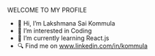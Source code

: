 WELCOME TO MY PROFILE

- 👋 Hi, I’m Lakshmana Sai Kommula
- 👀 I’m interested in Coding
- 🌱 I’m currently learning React.js
- 🔍 Find me on www.linkedin.com/in/kommula
